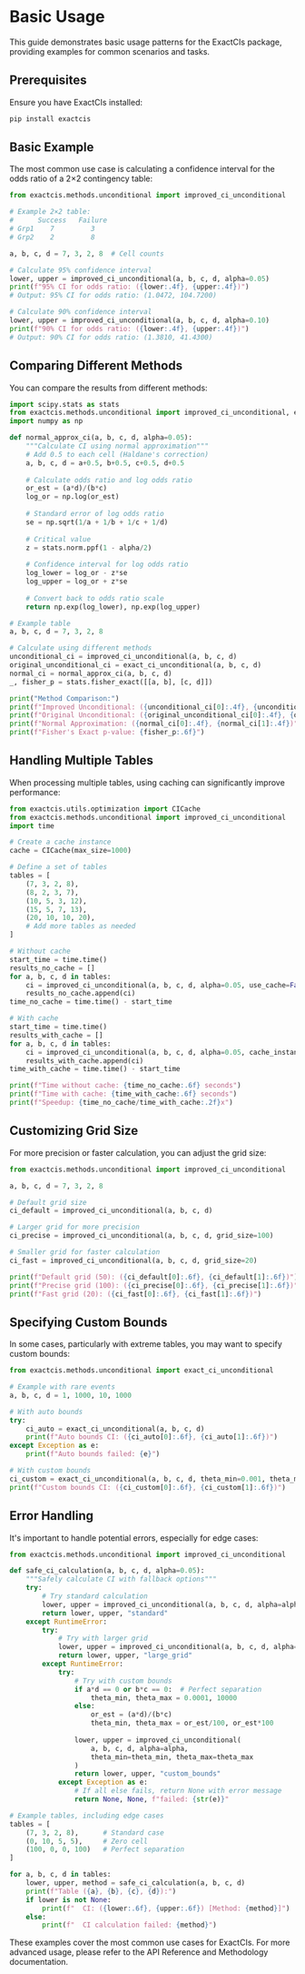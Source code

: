 # Basic Usage

This guide demonstrates basic usage patterns for the ExactCIs package, providing examples for common scenarios and tasks.

## Prerequisites

Ensure you have ExactCIs installed:

```bash
pip install exactcis
```

## Basic Example

The most common use case is calculating a confidence interval for the odds ratio of a 2×2 contingency table:

```python
from exactcis.methods.unconditional import improved_ci_unconditional

# Example 2×2 table:
#      Success   Failure
# Grp1    7         3
# Grp2    2         8

a, b, c, d = 7, 3, 2, 8  # Cell counts

# Calculate 95% confidence interval
lower, upper = improved_ci_unconditional(a, b, c, d, alpha=0.05)
print(f"95% CI for odds ratio: ({lower:.4f}, {upper:.4f})")
# Output: 95% CI for odds ratio: (1.0472, 104.7200)

# Calculate 90% confidence interval
lower, upper = improved_ci_unconditional(a, b, c, d, alpha=0.10)
print(f"90% CI for odds ratio: ({lower:.4f}, {upper:.4f})")
# Output: 90% CI for odds ratio: (1.3810, 41.4300)
```

## Comparing Different Methods

You can compare the results from different methods:

```python
import scipy.stats as stats
from exactcis.methods.unconditional import improved_ci_unconditional, exact_ci_unconditional
import numpy as np

def normal_approx_ci(a, b, c, d, alpha=0.05):
    """Calculate CI using normal approximation"""
    # Add 0.5 to each cell (Haldane's correction)
    a, b, c, d = a+0.5, b+0.5, c+0.5, d+0.5
    
    # Calculate odds ratio and log odds ratio
    or_est = (a*d)/(b*c)
    log_or = np.log(or_est)
    
    # Standard error of log odds ratio
    se = np.sqrt(1/a + 1/b + 1/c + 1/d)
    
    # Critical value
    z = stats.norm.ppf(1 - alpha/2)
    
    # Confidence interval for log odds ratio
    log_lower = log_or - z*se
    log_upper = log_or + z*se
    
    # Convert back to odds ratio scale
    return np.exp(log_lower), np.exp(log_upper)

# Example table
a, b, c, d = 7, 3, 2, 8

# Calculate using different methods
unconditional_ci = improved_ci_unconditional(a, b, c, d)
original_unconditional_ci = exact_ci_unconditional(a, b, c, d)
normal_ci = normal_approx_ci(a, b, c, d)
_, fisher_p = stats.fisher_exact([[a, b], [c, d]])

print("Method Comparison:")
print(f"Improved Unconditional: ({unconditional_ci[0]:.4f}, {unconditional_ci[1]:.4f})")
print(f"Original Unconditional: ({original_unconditional_ci[0]:.4f}, {original_unconditional_ci[1]:.4f})")
print(f"Normal Approximation: ({normal_ci[0]:.4f}, {normal_ci[1]:.4f})")
print(f"Fisher's Exact p-value: {fisher_p:.6f}")
```

## Handling Multiple Tables

When processing multiple tables, using caching can significantly improve performance:

```python
from exactcis.utils.optimization import CICache
from exactcis.methods.unconditional import improved_ci_unconditional
import time

# Create a cache instance
cache = CICache(max_size=1000)

# Define a set of tables
tables = [
    (7, 3, 2, 8),
    (8, 2, 3, 7),
    (10, 5, 3, 12),
    (15, 5, 7, 13),
    (20, 10, 10, 20),
    # Add more tables as needed
]

# Without cache
start_time = time.time()
results_no_cache = []
for a, b, c, d in tables:
    ci = improved_ci_unconditional(a, b, c, d, alpha=0.05, use_cache=False)
    results_no_cache.append(ci)
time_no_cache = time.time() - start_time

# With cache
start_time = time.time()
results_with_cache = []
for a, b, c, d in tables:
    ci = improved_ci_unconditional(a, b, c, d, alpha=0.05, cache_instance=cache)
    results_with_cache.append(ci)
time_with_cache = time.time() - start_time

print(f"Time without cache: {time_no_cache:.6f} seconds")
print(f"Time with cache: {time_with_cache:.6f} seconds")
print(f"Speedup: {time_no_cache/time_with_cache:.2f}x")
```

## Customizing Grid Size

For more precision or faster calculation, you can adjust the grid size:

```python
from exactcis.methods.unconditional import improved_ci_unconditional

a, b, c, d = 7, 3, 2, 8

# Default grid size
ci_default = improved_ci_unconditional(a, b, c, d)

# Larger grid for more precision
ci_precise = improved_ci_unconditional(a, b, c, d, grid_size=100)

# Smaller grid for faster calculation
ci_fast = improved_ci_unconditional(a, b, c, d, grid_size=20)

print(f"Default grid (50): ({ci_default[0]:.6f}, {ci_default[1]:.6f})")
print(f"Precise grid (100): ({ci_precise[0]:.6f}, {ci_precise[1]:.6f})")
print(f"Fast grid (20): ({ci_fast[0]:.6f}, {ci_fast[1]:.6f})")
```

## Specifying Custom Bounds

In some cases, particularly with extreme tables, you may want to specify custom bounds:

```python
from exactcis.methods.unconditional import exact_ci_unconditional

# Example with rare events
a, b, c, d = 1, 1000, 10, 1000

# With auto bounds
try:
    ci_auto = exact_ci_unconditional(a, b, c, d)
    print(f"Auto bounds CI: ({ci_auto[0]:.6f}, {ci_auto[1]:.6f})")
except Exception as e:
    print(f"Auto bounds failed: {e}")

# With custom bounds
ci_custom = exact_ci_unconditional(a, b, c, d, theta_min=0.001, theta_max=1.0)
print(f"Custom bounds CI: ({ci_custom[0]:.6f}, {ci_custom[1]:.6f})")
```

## Error Handling

It's important to handle potential errors, especially for edge cases:

```python
from exactcis.methods.unconditional import improved_ci_unconditional

def safe_ci_calculation(a, b, c, d, alpha=0.05):
    """Safely calculate CI with fallback options"""
    try:
        # Try standard calculation
        lower, upper = improved_ci_unconditional(a, b, c, d, alpha=alpha)
        return lower, upper, "standard"
    except RuntimeError:
        try:
            # Try with larger grid
            lower, upper = improved_ci_unconditional(a, b, c, d, alpha=alpha, grid_size=100)
            return lower, upper, "large_grid"
        except RuntimeError:
            try:
                # Try with custom bounds
                if a*d == 0 or b*c == 0:  # Perfect separation
                    theta_min, theta_max = 0.0001, 10000
                else:
                    or_est = (a*d)/(b*c)
                    theta_min, theta_max = or_est/100, or_est*100
                
                lower, upper = improved_ci_unconditional(
                    a, b, c, d, alpha=alpha, 
                    theta_min=theta_min, theta_max=theta_max
                )
                return lower, upper, "custom_bounds"
            except Exception as e:
                # If all else fails, return None with error message
                return None, None, f"failed: {str(e)}"

# Example tables, including edge cases
tables = [
    (7, 3, 2, 8),      # Standard case
    (0, 10, 5, 5),     # Zero cell
    (100, 0, 0, 100)   # Perfect separation
]

for a, b, c, d in tables:
    lower, upper, method = safe_ci_calculation(a, b, c, d)
    print(f"Table ({a}, {b}, {c}, {d}):")
    if lower is not None:
        print(f"  CI: ({lower:.6f}, {upper:.6f}) [Method: {method}]")
    else:
        print(f"  CI calculation failed: {method}")
```

These examples cover the most common use cases for ExactCIs. For more advanced usage, please refer to the API Reference and Methodology documentation.
